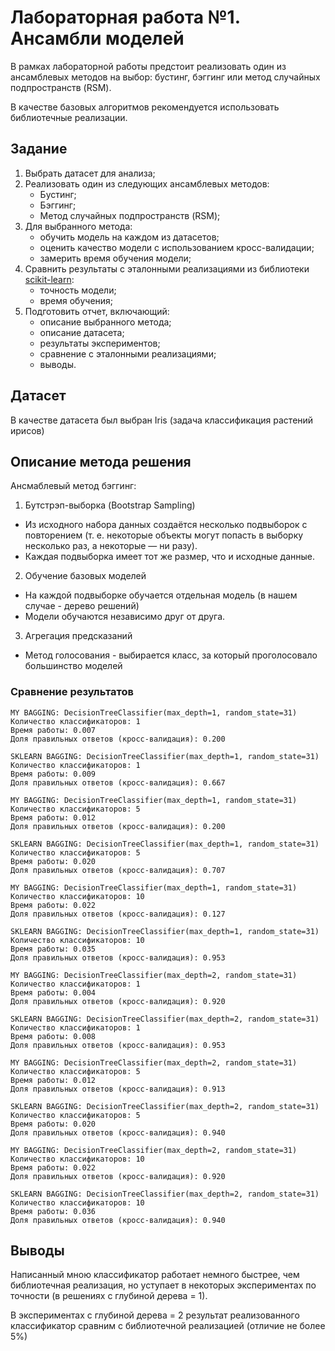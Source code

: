 # Лабораторная работа №1. Ансамбли моделей

В рамках лабораторной работы предстоит реализовать один из ансамблевых методов на выбор: бустинг, бэггинг или метод случайных подпространств (RSM).

В качестве базовых алгоритмов рекомендуется использовать библиотечные реализации.

## Задание

1. Выбрать датасет для анализа;
2. Реализовать один из следующих ансамблевых методов:
    * Бустинг;
    * Бэггинг;
    * Метод случайных подпространств (RSM);
3. Для выбранного метода:
    * обучить модель на каждом из датасетов;
    * оценить качество модели с использованием кросс-валидации;
    * замерить время обучения модели;
4. Сравнить результаты с эталонными реализациями из библиотеки [scikit-learn](https://scikit-learn.org/stable/):
    * точность модели;
    * время обучения;
5. Подготовить отчет, включающий:
    * описание выбранного метода;
    * описание датасета;
    * результаты экспериментов;
    * сравнение с эталонными реализациями;
    * выводы.

## Датасет

В качестве датасета был выбран Iris (задача классификация растений ирисов)

## Описание метода решения

Ансмаблевый метод бэггинг:

1. Бутстрэп-выборка (Bootstrap Sampling)
- Из исходного набора данных создаётся несколько подвыборок с повторением (т. е. некоторые объекты могут попасть в выборку несколько раз, а некоторые — ни разу).
- Каждая подвыборка имеет тот же размер, что и исходные данные.

2. Обучение базовых моделей
- На каждой подвыборке обучается отдельная модель (в нашем случае - дерево решений)
- Модели обучаются независимо друг от друга.

3. Агрегация предсказаний
- Метод голосования - выбирается класс, за который проголосовало большинство моделей

### Сравнение результатов

```
MY BAGGING: DecisionTreeClassifier(max_depth=1, random_state=31)
Количество классификаторов: 1
Время работы: 0.007
Доля правильных ответов (кросс-валидация): 0.200

SKLEARN BAGGING: DecisionTreeClassifier(max_depth=1, random_state=31)
Количество классификаторов: 1
Время работы: 0.009
Доля правильных ответов (кросс-валидация): 0.667

MY BAGGING: DecisionTreeClassifier(max_depth=1, random_state=31)
Количество классификаторов: 5
Время работы: 0.012
Доля правильных ответов (кросс-валидация): 0.200

SKLEARN BAGGING: DecisionTreeClassifier(max_depth=1, random_state=31)
Количество классификаторов: 5
Время работы: 0.020
Доля правильных ответов (кросс-валидация): 0.707

MY BAGGING: DecisionTreeClassifier(max_depth=1, random_state=31)
Количество классификаторов: 10
Время работы: 0.022
Доля правильных ответов (кросс-валидация): 0.127

SKLEARN BAGGING: DecisionTreeClassifier(max_depth=1, random_state=31)
Количество классификаторов: 10
Время работы: 0.035
Доля правильных ответов (кросс-валидация): 0.953

MY BAGGING: DecisionTreeClassifier(max_depth=2, random_state=31)
Количество классификаторов: 1
Время работы: 0.004
Доля правильных ответов (кросс-валидация): 0.920

SKLEARN BAGGING: DecisionTreeClassifier(max_depth=2, random_state=31)
Количество классификаторов: 1
Время работы: 0.008
Доля правильных ответов (кросс-валидация): 0.953

MY BAGGING: DecisionTreeClassifier(max_depth=2, random_state=31)
Количество классификаторов: 5
Время работы: 0.012
Доля правильных ответов (кросс-валидация): 0.913

SKLEARN BAGGING: DecisionTreeClassifier(max_depth=2, random_state=31)
Количество классификаторов: 5
Время работы: 0.020
Доля правильных ответов (кросс-валидация): 0.940

MY BAGGING: DecisionTreeClassifier(max_depth=2, random_state=31)
Количество классификаторов: 10
Время работы: 0.022
Доля правильных ответов (кросс-валидация): 0.920

SKLEARN BAGGING: DecisionTreeClassifier(max_depth=2, random_state=31)
Количество классификаторов: 10
Время работы: 0.036
Доля правильных ответов (кросс-валидация): 0.940
```

## Выводы

Написанный мною классификатор работает немного быстрее, чем библиотечная реализация, но уступает в некоторых экспериментах
по точности (в решениях с глубиной дерева = 1).

В экспериментах с глубиной дерева = 2 результат реализованного классификатор сравним с библиотечной реализацией (отличие не более 5%)